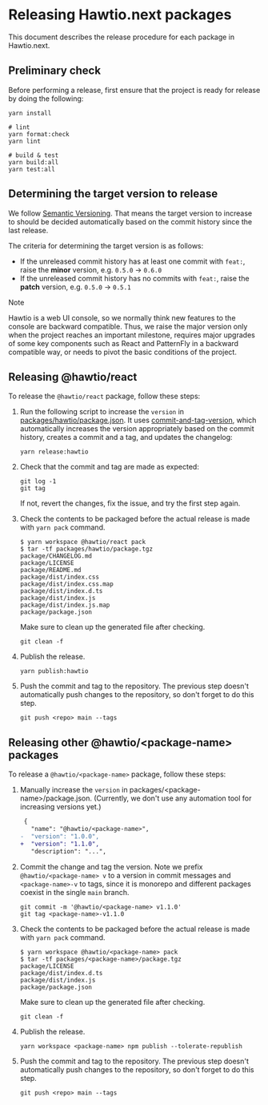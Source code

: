 # Releasing Hawtio.next packages

This document describes the release procedure for each package in Hawtio.next.

## Preliminary check

Before performing a release, first ensure that the project is ready for release by doing the following:

```console
yarn install

# lint
yarn format:check
yarn lint

# build & test
yarn build:all
yarn test:all
```

## Determining the target version to release

We follow [Semantic Versioning](https://semver.org/). That means the target version to increase to should be decided automatically based on the commit history since the last release.

The criteria for determining the target version is as follows:

- If the unreleased commit history has at least one commit with `feat:`, raise the **minor** version, e.g. `0.5.0` -> `0.6.0`
- If the unreleased commit history has no commits with `feat:`, raise the **patch** version, e.g. `0.5.0` -> `0.5.1`

> [!NOTE]
> Hawtio is a web UI console, so we normally think new features to the console are backward compatible. Thus, we raise the major version only when the project reaches an important milestone, requires major upgrades of some key components such as React and PatternFly in a backward compatible way, or needs to pivot the basic conditions of the project.

## Releasing @hawtio/react

To release the `@hawtio/react` package, follow these steps:

1. Run the following script to increase the `version` in [packages/hawtio/package.json](../packages/hawtio/package.json). It uses [commit-and-tag-version](https://github.com/absolute-version/commit-and-tag-version), which automatically increases the version appropriately based on the commit history, creates a commit and a tag, and updates the changelog:

   ```console
   yarn release:hawtio
   ```

2. Check that the commit and tag are made as expected:

   ```console
   git log -1
   git tag
   ```

   If not, revert the changes, fix the issue, and try the first step again.

3. Check the contents to be packaged before the actual release is made with `yarn pack` command.

   ```console
   $ yarn workspace @hawtio/react pack
   $ tar -tf packages/hawtio/package.tgz
   package/CHANGELOG.md
   package/LICENSE
   package/README.md
   package/dist/index.css
   package/dist/index.css.map
   package/dist/index.d.ts
   package/dist/index.js
   package/dist/index.js.map
   package/package.json
   ```

   Make sure to clean up the generated file after checking.

   ```console
   git clean -f
   ```

4. Publish the release.

   ```console
   yarn publish:hawtio
   ```

5. Push the commit and tag to the repository. The previous step doesn't automatically push changes to the repository, so don't forget to do this step.

   ```console
   git push <repo> main --tags
   ```

## Releasing other @hawtio/\<package-name\> packages

To release a `@hawtio/<package-name>` package, follow these steps:

1. Manually increase the `version` in packages/\<package-name\>/package.json. (Currently, we don't use any automation tool for increasing versions yet.)

   ```diff
    {
      "name": "@hawtio/<package-name>",
   -  "version": "1.0.0",
   +  "version": "1.1.0",
      "description": "...",
   ```

2. Commit the change and tag the version. Note we prefix `@hawtio/<package-name> v` to a version in commit messages and `<package-name>-v` to tags, since it is monorepo and different packages coexist in the single `main` branch.

   ```console
   git commit -m '@hawtio/<package-name> v1.1.0'
   git tag <package-name>-v1.1.0
   ```

3. Check the contents to be packaged before the actual release is made with `yarn pack` command.

   ```console
   $ yarn workspace @hawtio/<package-name> pack
   $ tar -tf packages/<package-name>/package.tgz
   package/LICENSE
   package/dist/index.d.ts
   package/dist/index.js
   package/package.json
   ```

   Make sure to clean up the generated file after checking.

   ```console
   git clean -f
   ```

4. Publish the release.

   ```console
   yarn workspace <package-name> npm publish --tolerate-republish
   ```

5. Push the commit and tag to the repository. The previous step doesn't automatically push changes to the repository, so don't forget to do this step.

   ```console
   git push <repo> main --tags
   ```
